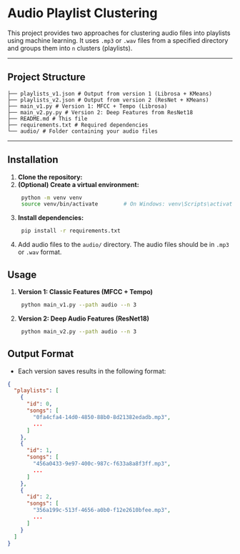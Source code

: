# Audio Playlist Clustering

This project provides two approaches for clustering audio files into playlists 
using machine learning. It uses `.mp3` or `.wav` files from a specified directory 
and groups them into `n` clusters (playlists).

---

## Project Structure
    ├── playlists_v1.json # Output from version 1 (Librosa + KMeans)
    ├── playlists_v2.json # Output from version 2 (ResNet + KMeans) 
    ├── main_v1.py # Version 1: MFCC + Tempo (Librosa) 
    ├── main_v2.py.py # Version 2: Deep Features from ResNet18 
    ├── README.md # This file 
    ├── requirements.txt # Required dependencies 
    └── audio/ # Folder containing your audio files


---

## Installation

1. **Clone the repository:**
2. **(Optional) Create a virtual environment:**
   ```bash
    python -m venv venv
    source venv/bin/activate        # On Windows: venv\Scripts\activate
   ```
3. **Install dependencies:**
   ```bash
    pip install -r requirements.txt
   ```
4. Add audio files to the `audio/` directory. 
The audio files should be in `.mp3` or `.wav` format.


## Usage
1. **Version 1: Classic Features (MFCC + Tempo)**
   ```bash
    python main_v1.py --path audio --n 3
   ```
2. **Version 2: Deep Audio Features (ResNet18)**
   ```bash
    python main_v2.py --path audio --n 3
   ```
   
## Output Format
- Each version saves results in the following format:
```json
{
  "playlists": [
    {
      "id": 0,
      "songs": [
        "0fa4cfa4-14d0-4850-88b0-8d21382edadb.mp3",
        ...
      ]
    },
    {
      "id": 1,
      "songs": [
        "456a0433-9e97-400c-987c-f633a8a8f3ff.mp3",
        ...
      ]
    },
    {
      "id": 2,
      "songs": [
        "356a199c-513f-4656-a0b0-f12e2610bfee.mp3",
        ...
      ]
    }
  ]
}
```

